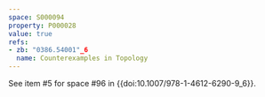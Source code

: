 ```yaml
---
space: S000094
property: P000028
value: true
refs:
- zb: "0386.54001"_6
  name: Counterexamples in Topology
---
```


See item #5 for space #96 in {{doi:10.1007/978-1-4612-6290-9_6}}.
